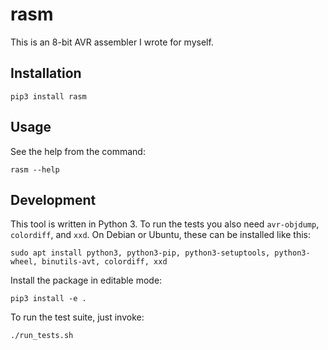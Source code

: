 # rasm

This is an 8-bit AVR assembler I wrote for myself.

## Installation

    pip3 install rasm

## Usage

See the help from the command:

    rasm --help

## Development

This tool is written in Python 3. To run the tests you also need
`avr-objdump`, `colordiff`, and `xxd`. On Debian or Ubuntu, these can
be installed like this:

    sudo apt install python3, python3-pip, python3-setuptools, python3-wheel, binutils-avt, colordiff, xxd

Install the package in editable mode:

    pip3 install -e .

To run the test suite, just invoke:

    ./run_tests.sh
